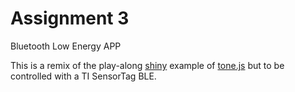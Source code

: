 # Assignment 3

Bluetooth Low Energy APP

This is a remix of the play-along [shiny](https://tonejs.github.io/examples/#shiny) example of [tone.js](https://github.com/Tonejs/Tone.js/) but to be controlled with a TI SensorTag BLE.
